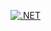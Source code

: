 [![.NET](https://github.com/soManyVoices/RPBDIS-LABS/actions/workflows/main.yml/badge.svg)](https://github.com/soManyVoices/RPBDIS-LABS/actions/workflows/main.yml)
